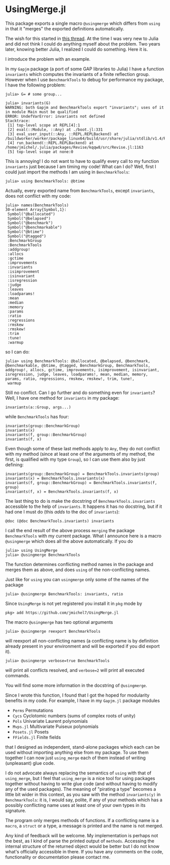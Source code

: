 # UsingMerge.jl

This  package exports  a single  macro `@usingmerge`  which differs from
`using` in that it "merges" the exported definitions automatically.

The wish for this started in
[this thread](https://discourse.julialang.org/t/function-name-conflict-adl-function-merging/10335/7).
At  the time I was very new to Julia  and did not think I could do anything
myself about the problem. Two years later, knowing better Julia, I realized
I could do something. Here it is.

I introduce the problem with an example.

In  my `Gapjm`  package (a  port of  some GAP  libraries to Julia) I have a
function  `invariants` which computes the invariants of a finite reflection
group.  However when  I use  `BenchmarkTools` to  debug for  performance my
package, I have the following problem:

```
julia> G= # some group...

julia> invariants(G)
WARNING: both Gapjm and BenchmarkTools export "invariants"; uses of it in module Main must be qualified
ERROR: UndefVarError: invariants not defined
Stacktrace:
 [1] top-level scope at REPL[4]:1
 [2] eval(::Module, ::Any) at ./boot.jl:331
 [3] eval_user_input(::Any, ::REPL.REPLBackend) at /buildworker/worker/package_linux64/build/usr/share/julia/stdlib/v1.4/REPL/src/REPL.jl:86
 [4] run_backend(::REPL.REPLBackend) at /home/jmichel/.julia/packages/Revise/kqqw8/src/Revise.jl:1163
 [5] top-level scope at none:0
```

This  is  annoying!  I  do  not  want  to  have to qualify every call to my
function  `invariants` just  because I  am timing  my code!  What can I do?
Well, first I could just import the methods I am using in `BenchmarkTools`:

```
julia> using BenchmarkTools: @btime
```
Actually,  every exported name  from `BenchmarkTools`, except `invariants`,
does not conflict with my code:

```
julia> names(BenchmarkTools)
30-element Array{Symbol,1}:
 Symbol("@ballocated")
 Symbol("@belapsed")
 Symbol("@benchmark")
 Symbol("@benchmarkable")
 Symbol("@btime")
 Symbol("@tagged")
 :BenchmarkGroup
 :BenchmarkTools
 :addgroup!
 :allocs
 :gctime
 :improvements
 :invariants
 :isimprovement
 :isinvariant
 :isregression
 :judge
 :leaves
 :loadparams!
 :mean
 :median
 :memory
 :params
 :ratio
 :regressions
 :rmskew
 :rmskew!
 :trim
 :tune!
 :warmup
```

so I can do:

```
julia> using BenchmarkTools: @ballocated, @belapsed, @benchmark, @benchmarkable, @btime, @tagged, BenchmarkGroup, BenchmarkTools, addgroup!, allocs, gctime, improvements, isimprovement, isinvariant, isregression, judge, leaves, loadparams!, mean, median, memory, params, ratio, regressions, rmskew, rmskew!, trim, tune!,
 warmup
```

Still no conflict. Can I go further and do something even for `invariants`?
Well, I have one method for `invariants` in my package:

```
invariants(a::Group, args...)
```
while `BenchmarkTools` has four:

```
invariants(group::BenchmarkGroup)
invariants(x)
invariants(f, group::BenchmarkGroup)
invariants(f, x)
```
Even though some of these last methods apply to `Any`, they do not conflict
with  my method  (since at  least one  of the  arguments of  my method, the
first,  is qualified with my type `Group`), so  I can use them also by just
defining:

```
invariants(group::BenchmarkGroup) = BenchmarkTools.invariants(group)
invariants(x) = BenchmarkTools.invariants(x)
invariants(f, group::BenchmarkGroup) = BenchmarkTools.invariants(f, group)
invariants(f, x) = BenchmarkTools.invariants(f, x)
```

The  last thing to do is  make the docstring of `BenchmarkTools.invariants`
accessible to the help of `invariants`. It happens it has no docstring, but
if it had one I must do (this *adds* to the doc of `invariants`):

```
@doc (@doc BenchmarkTools.invariants) invariants
```

I  call  the  end  result  of  the  above  process  `merging`  the  package
`BenchmarkTools`  with  my  current  package.  What  I  announce  here is a
macro  `@usingmerge`  which  does  all  the  above automatically. If you do

```
julia> using UsingMerge
julia> @usingmerge BenchmarkTools
```

The  function determines conflicting method names in the package and merges
them as above, and does `using` of the non-conflicting names.

Just like for `using` you can `usingmerge` only some of the names of the
package

```
julia> @usingmerge BenchmarkTools: invariants, ratio
```

Since `UsingMerge` is not yet registered you install it in `pkg` mode by

```
pkg> add https://github.com/jmichel7/UsingMerge.jl
```

The macro `@usingmerge` has two optional arguments

```
julia> @usingmerge reexport BenchmarkTools
```
will   reexport  all  non-conflicting  names  (a  conflicting  name  is  by
definition  already present in your environment and will be exported if you
did export it).

```
julia> @usingmerge verbose=true BenchmarkTools
```

will  print all conflicts resolved, and `verbose=2` will print all executed
commands.  

You will find some more information in the docstring of `@usingmerge`.

Since  I wrote this function,  I found that I  got the hoped for modularity
benefits in my code. For example, I have in my `Gapjm.jl` package modules

  - `Perms`      Permutations
  - `Cycs`       Cyclotomic numbers (sums of complex roots of unity)
  - `Pols`       Univariate Laurent polynomials
  - `Mvps.jl`    Multivariate Puiseux polynomials
  - `Posets.jl`  Posets
  - `FFields.jl` Finite fields

that I designed as independent, stand-alone packages which each can be used
without importing anything else from my package. To use them together I can
now  just `using_merge` each  of them instead  of writing (unpleasant) glue
code.

I  do not advocate always  replacing the semantics of  `using` with that of
`using_merge`,  but  I  feel  that  `using_merge`  is a nice tool for using
packages  together without having to write glue code (and without having to
modify  any of the used packages). The meaning of "pirating a type" becomes
a   little  bit  wider  in  this  context,  as  you  saw  with  the  method
`invariants(y)`  in `BenchmarkTools`: it is, I would say, polite, if any of
your  methods which has  a possibly conflicting  name uses at  least one of
your own types in its signature.

The  program only merges methods  of functions. If a  conflicting name is a
`macro`,  a `struct` or  a type, a  message is printed  and the name is not
merged.

Any  kind of feedback will be welcome. My implementation is perhaps not the
best,  as I kind  of parse the  printed output of  `methods`. Accessing the
internal structure of the returned object would be better but I do not know
what's  officially accessible  in there.  If you  have any  comments on the
code, functionality or documentation please contact me.
